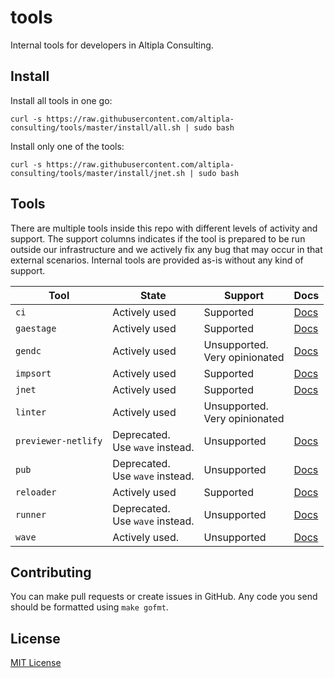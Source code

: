 
# tools

Internal tools for developers in Altipla Consulting.


## Install

Install all tools in one go:

```shell
curl -s https://raw.githubusercontent.com/altipla-consulting/tools/master/install/all.sh | sudo bash
```

Install only one of the tools:

```shell
curl -s https://raw.githubusercontent.com/altipla-consulting/tools/master/install/jnet.sh | sudo bash
```


## Tools

There are multiple tools inside this repo with different levels of activity and support. The support columns indicates if the tool is prepared to be run outside our infrastructure and we actively fix any bug that may occur in that external scenarios. Internal tools are provided as-is without any kind of support.

| Tool | State | Support | Docs |
|------|-------|---------|------|
| `ci` | Actively used | Supported | [Docs](./cmd/ci/README.md) |
| `gaestage` | Actively used | Supported | [Docs](./cmd/gaestage/README.md) |
| `gendc` | Actively used | Unsupported.<br>Very opinionated | [Docs](./cmd/gendc/README.md) |
| `impsort` | Actively used | Supported | [Docs](./cmd/impsort/README.md) |
| `jnet` | Actively used | Supported | [Docs](./cmd/jnet/README.md) |
| `linter` | Actively used | Unsupported.<br>Very opinionated | |
| `previewer-netlify` | Deprecated.<br>Use `wave` instead. | Unsupported | [Docs](./cmd/previewer/README.md) |
| `pub` | Deprecated.<br>Use `wave` instead. | Unsupported | [Docs](./cmd/pub/README.md) |
| `reloader` | Actively used | Supported | [Docs](./cmd/reloader/README.md) |
| `runner` | Deprecated.<br>Use `wave` instead. | Unsupported | [Docs](./cmd/runner/README.md) |
| `wave` | Actively used. | Unsupported | [Docs](./cmd/wave/README.md) |


## Contributing

You can make pull requests or create issues in GitHub. Any code you send should be formatted using `make gofmt`.


## License

[MIT License](LICENSE)
